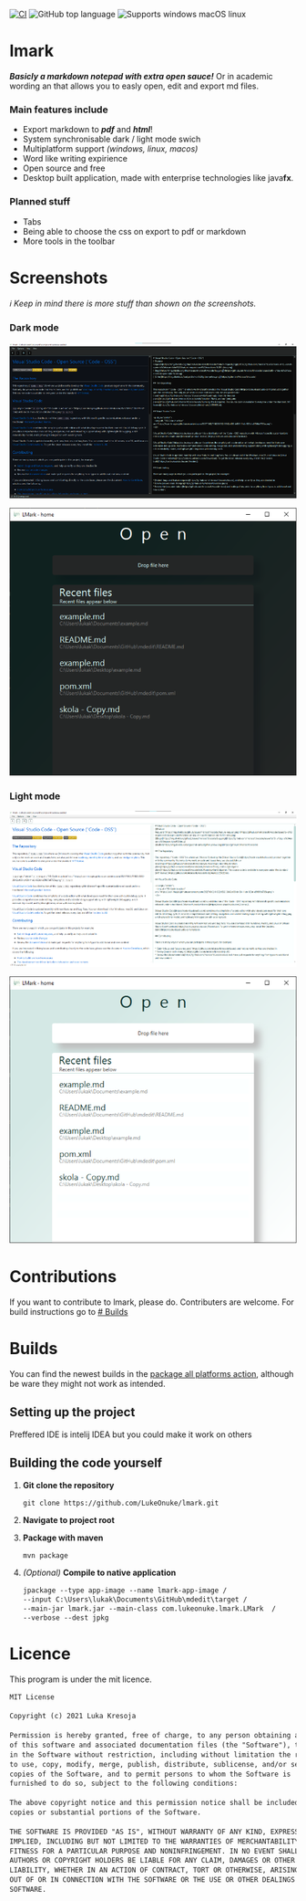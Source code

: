 [![CI](https://github.com/LukeOnuke/lmark/actions/workflows/main.yml/badge.svg)](https://github.com/LukeOnuke/lmark/actions/workflows/main.yml) ![GitHub top language](https://img.shields.io/github/languages/top/LukeOnuke/lmark) ![Supports windows macOS linux](https://img.shields.io/badge/Supports-Win%20%7C%20MacOS%20%7C%20Linux-brightgreen)

# lmark
***Basicly a markdown notepad with extra open sauce!*** Or in academic wording an that allows you to easly open, edit and export md files.

### Main features include
 - Export markdown to ***pdf*** and ***html***!
 - System synchronisable dark / light mode swich
 - Multiplatform support *(windows, linux, macos)*
 - Word like writing expirience
 - Open source and free
 - Desktop built application, made with enterprise technologies like java**fx**.

### Planned stuff
 - Tabs
 - Being able to choose the css on export to pdf or markdown
 - More tools in the toolbar 

# Screenshots
*ℹ Keep in mind there is more stuff than shown on the screenshots.*
### Dark mode
![dark mode open](https://raw.githubusercontent.com/LukeOnuke/lmark/main/images/dark-opened.png)

![dark mode loaded file](https://raw.githubusercontent.com/LukeOnuke/lmark/main/images/dark-open.png)

### Light mode
![light mode open](https://raw.githubusercontent.com/LukeOnuke/lmark/main/images/light-opened.png)

![light mode loaded file](https://raw.githubusercontent.com/LukeOnuke/lmark/main/images/light-open.png)

# Contributions
If you want to contribute to lmark, please do. Contributers are welcome. For build instructions go to [# Builds](#Builds)

# Builds
You can find the newest builds in the [package all platforms action](https://github.com/LukeOnuke/lmark/actions/workflows/main.yml), although be ware they might not work as intended.

## Setting up the project
Preffered IDE is intelij IDEA but you could make it work on others

## Building the code yourself
1. **Git clone the repository**
	``` 
	git clone https://github.com/LukeOnuke/lmark.git
	```

2. **Navigate to project root**
3. **Package with maven**
	```
	mvn package
	```
4. *(Optional)* **Compile to native application**
	```
	jpackage --type app-image --name lmark-app-image /
	--input C:\Users\lukak\Documents\GitHub\mdedit\target /
	--main-jar lmark.jar --main-class com.lukeonuke.lmark.LMark  /
	--verbose --dest jpkg
	```

# Licence
This program is under the mit licence.

```txt
MIT License

Copyright (c) 2021 Luka Kresoja

Permission is hereby granted, free of charge, to any person obtaining a copy
of this software and associated documentation files (the "Software"), to deal
in the Software without restriction, including without limitation the rights
to use, copy, modify, merge, publish, distribute, sublicense, and/or sell
copies of the Software, and to permit persons to whom the Software is
furnished to do so, subject to the following conditions:

The above copyright notice and this permission notice shall be included in all
copies or substantial portions of the Software.

THE SOFTWARE IS PROVIDED "AS IS", WITHOUT WARRANTY OF ANY KIND, EXPRESS OR
IMPLIED, INCLUDING BUT NOT LIMITED TO THE WARRANTIES OF MERCHANTABILITY,
FITNESS FOR A PARTICULAR PURPOSE AND NONINFRINGEMENT. IN NO EVENT SHALL THE
AUTHORS OR COPYRIGHT HOLDERS BE LIABLE FOR ANY CLAIM, DAMAGES OR OTHER
LIABILITY, WHETHER IN AN ACTION OF CONTRACT, TORT OR OTHERWISE, ARISING FROM,
OUT OF OR IN CONNECTION WITH THE SOFTWARE OR THE USE OR OTHER DEALINGS IN THE
SOFTWARE.

```
